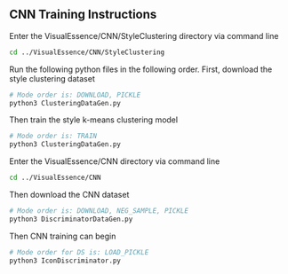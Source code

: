 ## CNN Training Instructions
Enter the VisualEssence/CNN/StyleClustering directory via command line
```bash
cd ../VisualEssence/CNN/StyleClustering
```
Run the following python files in the following order. First, download the style clustering dataset
```python
# Mode order is: DOWNLOAD, PICKLE
python3 ClusteringDataGen.py
```
Then train the style k-means clustering model
```python
# Mode order is: TRAIN
python3 ClusteringDataGen.py
```
Enter the VisualEssence/CNN directory via command line
```bash
cd ../VisualEssence/CNN
```
Then download the CNN dataset
```python
# Mode order is: DOWNLOAD, NEG_SAMPLE, PICKLE
python3 DiscriminatorDataGen.py
```
Then CNN training can begin
```python
# Mode order for DS is: LOAD_PICKLE
python3 IconDiscriminator.py
```
